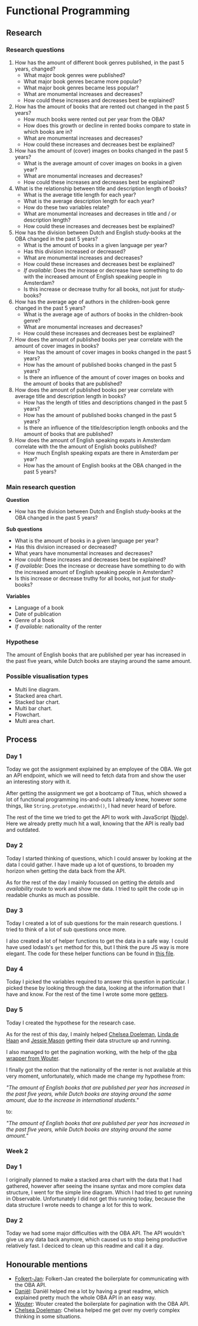 # Functional Programming

## Research

### Research questions

1. How has the amount of different book genres published, in the past 5 years, changed?
    * What major book genres were published?
    * What major book genres became more popular?
    * What major book genres became less popular?
    * What are monumental increases and decreases?
    * How could these increases and decreases best be explained?
2. How has the amount of books that are rented out changed in the past 5 years?
    * How much books were rented out per year from the OBA?
    * How does this growth or decline in rented books compare to state in which books are in?
    * What are monumental increases and decreases?
    * How could these increases and decreases best be explained?
3. How has the amount of (cover) images on books changed in the past 5 years?
    * What is the average amount of cover images on books in a given year?
    * What are monumental increases and decreases?
    * How could these increases and decreases best be explained?
4. What is the relationship between title and description length of books?
    * What is the average title length for each year?
    * What is the average description length for each year?
    * How do these two variables relate?
    * What are monumental increases and decreases in title and / or description length?
    * How could these increases and decreases best be explained?
5. How has the division between Dutch and English study-books at the OBA changed in the past 5 years?
    * What is the amount of books in a given language per year?
    * Has this division increased or decreased?
    * What are monumental increases and decreases?
    * How could these increases and decreases best be explained?
    * _If available_: Does the increase or decrease have something to do with the increased amount of English   speaking people in Amsterdam?
    * Is this increase or decrease truthy for all books, not just for study-books?
6. How has the average age of authors in the children-book genre changed in the past 5 years?
    * What is the average age of authors of books in the children-book genre?
    * What are monumental increases and decreases?
    * How could these increases and decreases best be explained?
7. How does the amount of published books per year correlate with the amount of cover images in books?
    * How has the amount of cover images in books changed in the past 5 years?
    * How has the amount of published books changed in the past 5 years?
    * Is there an influence of the amount of cover images on books and the amount of books that are published?
8. How does the amount of published books per year correlate with average title and description length in books?
    * How has the length of titles and descriptions changed in the past 5 years?
    * How has the amount of published books changed in the past 5 years?
    * Is there an influence of the title/description length  onbooks and the amount of books that are published?
9. How does the amount of English speaking expats in Amsterdam correlate with the the amount of English books published?
    * How much English speaking expats are there in Amsterdam per year?
    * How has the amount of English books at the OBA changed in the past 5 years?

### Main research question

**Question**

* How has the division between Dutch and English study-books at the OBA changed in the past 5 years?

**Sub questions**

* What is the amount of books in a given language per year?
* Has this division increased or decreased?
* What years have monumental increases and decreases?
* How could these increases and decreases best be explained?
* _If available_: Does the increase or decrease have something to do with the increased amount of English speaking people in Amsterdam?
* Is this increase or decrease truthy for all books, not just for study-books?

**Variables**

* Language of a book
* Date of publication
* Genre of a book
* _If available_: nationality of the renter

### Hypothese

The amount of English books that are published per year has increased in the past five years, while Dutch books are staying around the same amount.

### Possible visualisation types

* Multi line diagram.
* Stacked area chart.
* Stacked bar chart.
* Multi bar chart.
* Flowchart.
* Multi area chart.

## Process

### Day 1

Today we got the assignment explained by an employee of the OBA.
We got an API endpoint, which we will need to fetch data from and show the user an interesting story with it.

After getting the assignment we got a bootcamp of Titus, which showed a lot of functional programming ins-and-outs I already knew, however some things, like `String.prototype.endsWith()`, I had never heard of before.

The rest of the time we tried to get the API to work with JavaScript ([Node](https://nodejs.org/en/)). Here we already pretty much hit a wall, knowing that the API is really bad and outdated.

### Day 2

Today I started thinking of questions, which I could answer by looking at the data I could gather.
I have made up a lot of questions, to broaden my horizon when getting the data back from the API.

As for the rest of the day I mainly focussed on getting the _details_ and _availability_ route to work and show me data. I tried to split the code up in readable chunks as much as possible.

### Day 3

Today I created a lot of sub questions for the main research questions.
I tried to think of a lot of sub questions once more.

I also created a lot of helper functions to get the data in a safe way. I could have used lodash's `get` method for this, but I think the pure JS way is more elegant.
The code for these helper functions can be found in [this file](api/getters.js).

### Day 4

Today I picked the variables required to answer this question in particular.
I picked these by looking through the data, looking at the information that I have and know.
For the rest of the time I wrote some more [getters](api/getters.js).

### Day 5

Today I created the hypothese for the research case.

As for the rest of this day, I mainly helped [Chelsea Doeleman](https://github.com/chelseadoeleman), [Linda de Haan](https://github.com/LindadeHaan) and [Jessie Mason](https://github.com/jessiemasonx) getting their data structure up and running.

I also managed to get the pagination working, with the help of the [oba wrapper from Wouter](api/oba-wrapper.js).

I finally got the notion that the nationality of the renter is not available at this very moment, unfortunately, which made me change my hypothese from:

_"The amount of English books that are published per year has increased in the past five years, while Dutch books are staying around the same amount, due to the increase in international students."_

to:

_"The amount of English books that are published per year has increased in the past five years, while Dutch books are staying around the same amount."_

### Week 2

### Day 1

I originally planned to make a stacked area chart with the data that I had gathered, however after seeing the insane syntax and more complex data structure, I went for the simple line diagram. Which I had tried to get running in Observable.
Unfortunately I did not get this running today, because the data structure I wrote needs to change a lot for this to work.

### Day 2

Today we had some major difficulties with the OBA API.
The API wouldn't give us any data back anymore, which caused us to stop being productive relatively fast.
I deciced to clean up this readme and call it a day.

## Honourable mentions

* [Folkert-Jan](https://github.com/FJvdPol):
    Folkert-Jan created the boilerplate for communicating with the OBA API.
* [Daniël](https://github.com/DanielvandeVelde):
    Daniël helped me a lot by having a great readme, which explained pretty much the whole OBA API in an easy way.
* [Wouter](https://github.com/maanlamp):
    Wouter created the boilerplate for pagination with the OBA API.
* [Chelsea Doeleman](https://github.com/chelseadoeleman):
    Chelsea helped me get over my overly complex thinking in some situations.